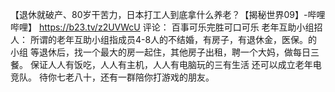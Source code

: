 
【退休就破产、80岁干苦力，日本打工人到底拿什么养老？【揭秘世界09】-哔哩哔哩】 https://b23.tv/z2UVWcU
评论：
百事可乐完胜可口可乐
老年互助小组招人：
所谓的老年互助小组指成员4-8人的不结婚，有房子，有退休金，医保。的小组
等退休后，找一个最大的房一起住，其他房子出租，聘一个大妈，做每日三餐。
保证人人有饭吃，人人有主机，人人有电脑玩的三有生活
还可以成立老年电竞队。
待你七老八十，还有一群陪你打游戏的朋友。